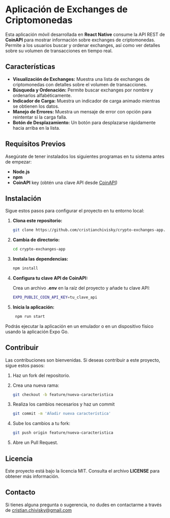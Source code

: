 # Aplicación de Exchanges de Criptomonedas

Esta aplicación móvil desarrollada en **React Native** consume la API REST de **CoinAPI** para mostrar información sobre exchanges de criptomonedas. Permite a los usuarios buscar y ordenar exchanges, así como ver detalles sobre su volumen de transacciones en tiempo real.

## Características

- **Visualización de Exchanges:** Muestra una lista de exchanges de criptomonedas con detalles sobre el volumen de transacciones.
- **Búsqueda y Ordenación:** Permite buscar exchanges por nombre y ordenarlos alfabéticamente.
- **Indicador de Carga:** Muestra un indicador de carga animado mientras se obtienen los datos.
- **Manejo de Errores:** Muestra un mensaje de error con opción para reintentar si la carga falla.
- **Botón de Desplazamiento:** Un botón para desplazarse rápidamente hacia arriba en la lista.

## Requisitos Previos

Asegúrate de tener instalados los siguientes programas en tu sistema antes de empezar:

- **Node.js** 
- **npm** 
- **CoinAPI** key (obtén una clave API desde [CoinAPI](https://www.coinapi.io/))

## Instalación

Sigue estos pasos para configurar el proyecto en tu entorno local:

1. **Clona este repositorio:**

   ```bash
   git clone https://github.com/cristianchivisky/crypto-exchanges-app.git
   ```

2. **Cambia de directorio:**

   ```bash
   cd crypto-exchanges-app
   ```

3. **Instala las dependencias:**

   ```bash
   npm install
   ```

4. **Configura tu clave API de CoinAPI:**

   Crea un archivo **.env** en la raíz del proyecto y añade tu clave API:

   ```bash
   EXPO_PUBLIC_COIN_API_KEY=tu_clave_api
   ```

2. **Inicia la aplicación:**

   ```bash
    npm run start
   ```

Podrás ejecutar la aplicación en un emulador o en un dispositivo físico usando la aplicación Expo Go.

## Contribuir

Las contribuciones son bienvenidas. Si deseas contribuir a este proyecto, sigue estos pasos:

1. Haz un fork del repositorio.

2. Crea una nueva rama:

   ```bash
   git checkout -b feature/nueva-caracteristica
   ```

3. Realiza los cambios necesarios y haz un commit

   ```bash
   git commit -m 'Añadir nueva característica'
   ```

4. Sube los cambios a tu fork:

   ```bash
   git push origin feature/nueva-caracteristica
   ```

5. Abre un Pull Request.


## Licencia

Este proyecto está bajo la licencia MIT. Consulta el archivo **LICENSE** para obtener más información.

## Contacto

Si tienes alguna pregunta o sugerencia, no dudes en contactarme a través de [cristian.chivisky@gmail.com](mailto:cristian.chivisky@gmail.com)
